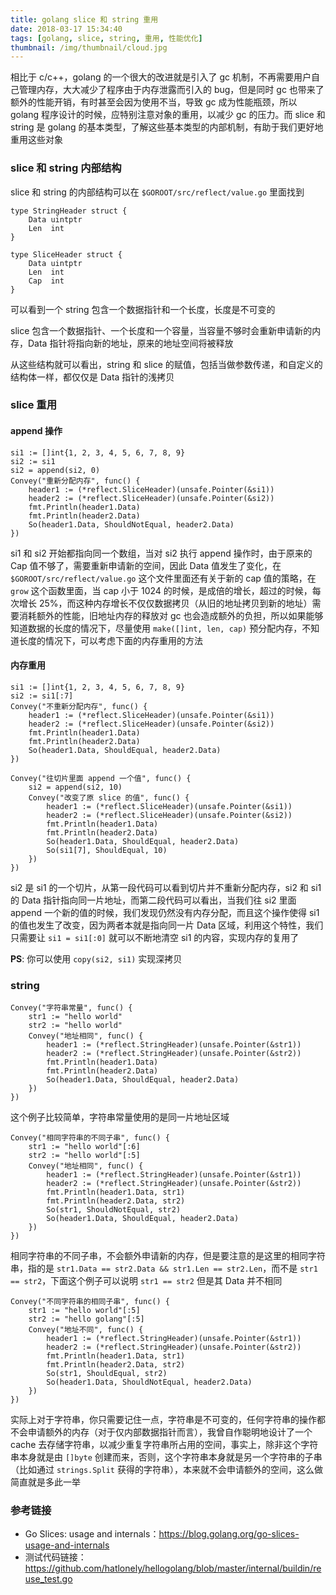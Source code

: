 ```yaml
---
title: golang slice 和 string 重用
date: 2018-03-17 15:34:40
tags: [golang, slice, string, 重用, 性能优化]
thumbnail: /img/thumbnail/cloud.jpg
---
```


相比于 c/c++，golang 的一个很大的改进就是引入了 gc 机制，不再需要用户自己管理内存，大大减少了程序由于内存泄露而引入的 bug，但是同时 gc 也带来了额外的性能开销，有时甚至会因为使用不当，导致 gc 成为性能瓶颈，所以 golang 程序设计的时候，应特别注意对象的重用，以减少 gc 的压力。而 slice 和 string 是 golang 的基本类型，了解这些基本类型的内部机制，有助于我们更好地重用这些对象

### slice 和 string 内部结构

slice 和 string 的内部结构可以在 `$GOROOT/src/reflect/value.go` 里面找到

``` golang
type StringHeader struct {
	Data uintptr
	Len  int
}

type SliceHeader struct {
	Data uintptr
	Len  int
	Cap  int
}
```

可以看到一个 string 包含一个数据指针和一个长度，长度是不可变的

slice 包含一个数据指针、一个长度和一个容量，当容量不够时会重新申请新的内存，Data 指针将指向新的地址，原来的地址空间将被释放

从这些结构就可以看出，string 和 slice 的赋值，包括当做参数传递，和自定义的结构体一样，都仅仅是 Data 指针的浅拷贝

### slice 重用

#### append 操作

``` golang
si1 := []int{1, 2, 3, 4, 5, 6, 7, 8, 9}
si2 := si1
si2 = append(si2, 0)
Convey("重新分配内存", func() {
    header1 := (*reflect.SliceHeader)(unsafe.Pointer(&si1))
    header2 := (*reflect.SliceHeader)(unsafe.Pointer(&si2))
    fmt.Println(header1.Data)
    fmt.Println(header2.Data)
    So(header1.Data, ShouldNotEqual, header2.Data)
})
```

si1 和 si2 开始都指向同一个数组，当对 si2 执行 append 操作时，由于原来的 Cap 值不够了，需要重新申请新的空间，因此 Data 值发生了变化，在 `$GOROOT/src/reflect/value.go` 这个文件里面还有关于新的 cap 值的策略，在 `grow` 这个函数里面，当 cap 小于 1024 的时候，是成倍的增长，超过的时候，每次增长 25%，而这种内存增长不仅仅数据拷贝（从旧的地址拷贝到新的地址）需要消耗额外的性能，旧地址内存的释放对 gc 也会造成额外的负担，所以如果能够知道数据的长度的情况下，尽量使用 `make([]int, len, cap)` 预分配内存，不知道长度的情况下，可以考虑下面的内存重用的方法

#### 内存重用

``` golang
si1 := []int{1, 2, 3, 4, 5, 6, 7, 8, 9}
si2 := si1[:7]
Convey("不重新分配内存", func() {
    header1 := (*reflect.SliceHeader)(unsafe.Pointer(&si1))
    header2 := (*reflect.SliceHeader)(unsafe.Pointer(&si2))
    fmt.Println(header1.Data)
    fmt.Println(header2.Data)
    So(header1.Data, ShouldEqual, header2.Data)
})

Convey("往切片里面 append 一个值", func() {
    si2 = append(si2, 10)
    Convey("改变了原 slice 的值", func() {
        header1 := (*reflect.SliceHeader)(unsafe.Pointer(&si1))
        header2 := (*reflect.SliceHeader)(unsafe.Pointer(&si2))
        fmt.Println(header1.Data)
        fmt.Println(header2.Data)
        So(header1.Data, ShouldEqual, header2.Data)
        So(si1[7], ShouldEqual, 10)
    })
})
```

si2 是 si1 的一个切片，从第一段代码可以看到切片并不重新分配内存，si2 和 si1 的 Data 指针指向同一片地址，而第二段代码可以看出，当我们往 si2 里面 append 一个新的值的时候，我们发现仍然没有内存分配，而且这个操作使得 si1 的值也发生了改变，因为两者本就是指向同一片 Data 区域，利用这个特性，我们只需要让 `si1 = si1[:0]` 就可以不断地清空 si1 的内容，实现内存的复用了

**PS**: 你可以使用 `copy(si2, si1)` 实现深拷贝

### string

``` golang
Convey("字符串常量", func() {
    str1 := "hello world"
    str2 := "hello world"
    Convey("地址相同", func() {
        header1 := (*reflect.StringHeader)(unsafe.Pointer(&str1))
        header2 := (*reflect.StringHeader)(unsafe.Pointer(&str2))
        fmt.Println(header1.Data)
        fmt.Println(header2.Data)
        So(header1.Data, ShouldEqual, header2.Data)
    })
})
```

这个例子比较简单，字符串常量使用的是同一片地址区域

``` golang
Convey("相同字符串的不同子串", func() {
    str1 := "hello world"[:6]
    str2 := "hello world"[:5]
    Convey("地址相同", func() {
        header1 := (*reflect.StringHeader)(unsafe.Pointer(&str1))
        header2 := (*reflect.StringHeader)(unsafe.Pointer(&str2))
        fmt.Println(header1.Data, str1)
        fmt.Println(header2.Data, str2)
        So(str1, ShouldNotEqual, str2)
        So(header1.Data, ShouldEqual, header2.Data)
    })
})
```

相同字符串的不同子串，不会额外申请新的内存，但是要注意的是这里的相同字符串，指的是 `str1.Data == str2.Data && str1.Len == str2.Len`，而不是 `str1 == str2`，下面这个例子可以说明 `str1 == str2` 但是其 Data 并不相同

``` golang
Convey("不同字符串的相同子串", func() {
    str1 := "hello world"[:5]
    str2 := "hello golang"[:5]
    Convey("地址不同", func() {
        header1 := (*reflect.StringHeader)(unsafe.Pointer(&str1))
        header2 := (*reflect.StringHeader)(unsafe.Pointer(&str2))
        fmt.Println(header1.Data, str1)
        fmt.Println(header2.Data, str2)
        So(str1, ShouldEqual, str2)
        So(header1.Data, ShouldNotEqual, header2.Data)
    })
})
```

实际上对于字符串，你只需要记住一点，字符串是不可变的，任何字符串的操作都不会申请额外的内存（对于仅内部数据指针而言），我曾自作聪明地设计了一个 cache 去存储字符串，以减少重复字符串所占用的空间，事实上，除非这个字符串本身就是由 `[]byte` 创建而来，否则，这个字符串本身就是另一个字符串的子串（比如通过 `strings.Split` 获得的字符串），本来就不会申请额外的空间，这么做简直就是多此一举

### 参考链接

- Go Slices: usage and internals：<https://blog.golang.org/go-slices-usage-and-internals>
- 测试代码链接：<https://github.com/hatlonely/hellogolang/blob/master/internal/buildin/reuse_test.go>